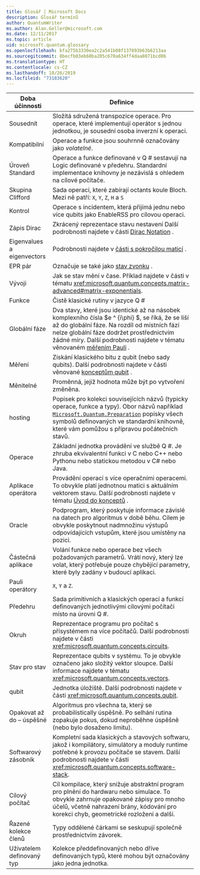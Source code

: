 ```yaml
---
title: Glosář | Microsoft Docs
description: Glosář termínů
author: QuantumWriter
ms.author: Alan.Geller@microsoft.com
ms.date: 12/11/2017
ms.topic: article
uid: microsoft.quantum.glossary
ms.openlocfilehash: bfa275b3330ea2c2a541b08f137893b63b6213aa
ms.sourcegitcommit: 8becfb03eb60ba205c670a634ff4daa8071bcd06
ms.translationtype: HT
ms.contentlocale: cs-CZ
ms.lasthandoff: 10/26/2019
ms.locfileid: "73183620"
---
```

|Doba účinnosti|Definice|
|-------------|----------|
|Sousednít|Složitá sdružená transpozice operace. Pro operace, které implementují operátor s jednou jednotkou, je sousední osoba inverzní k operaci.|
|Kompatibilní|Operace a funkce jsou souhrnně označovány jako *volatelné*.|
|Úroveň Standard|Operace a funkce definované v Q # sestavují na Logic definované v předehru. Standardní implementace knihovny je nezávislá s ohledem na cílové počítače.|
|Skupina Clifford|Sada operací, které zabírají octants koule Bloch. Mezi ně patří: `X`, `Y`, `Z`, `H` a `S`|
|Kontrol|Operace s incidentem, která přijímá jednu nebo více qubits jako EnableRSS pro cílovou operaci.|
|Zápis Dirac|Zkrácený reprezentace stavu nestavení Další podrobnosti najdete v části [Dirac Notation](xref:microsoft.quantum.concepts.dirac) .|
|Eigenvalues a eigenvectors|Podrobnosti najdete v [části s pokročilou maticí](xref:microsoft.quantum.concepts.matrix-advanced) .|
|EPR pár|Označuje se také jako [stav zvonku](https://en.wikipedia.org/wiki/Bell_state) .|
|Vývoji|Jak se stav mění v čase. Příklad najdete v části v tématu <xref:microsoft.quantum.concepts.matrix-advanced#matrix-exponentials>. |
|Funkce|Čistě klasické rutiny v jazyce Q #|
| <a id="global-phase"></a>Globální fáze | Dva stavy, které jsou identické až na násobek komplexního čísla $e ^ {i\phi} $, se říká, že se liší až do globální fáze. Na rozdíl od místních fází nelze globální fáze dodržet prostřednictvím žádné míry. Další podrobnosti najdete v tématu věnovaném [měřením Pauli](xref:microsoft.quantum.concepts.pauli) . |
|Měření|Získání klasického bitu z qubit (nebo sady qubits). Další podrobnosti najdete v části věnované [konceptům qubit](xref:microsoft.quantum.concepts.qubit) .|
|Měnitelné|Proměnná, jejíž hodnota může být po vytvoření změněna.|
|hosting|Popisek pro kolekci souvisejících názvů (typicky operace, funkce a typy). Obor názvů například [`Microsoft.Quantum.Preparation`](xref:microsoft.quantum.preparation) popisky všech symbolů definovaných ve standardní knihovně, které vám pomůžou s přípravou počátečních stavů.|
|Operace|Základní jednotka provádění ve službě Q #. Je zhruba ekvivalentní funkci v C nebo C++ nebo Pythonu nebo statickou metodou v C# nebo Java.|
|Aplikace operátora|Provádění operací s více operačními operacemi. To obvykle platí jednotnou matici s aktuálním vektorem stavu. Další podrobnosti najdete v tématu [Úvod do konceptů](xref:microsoft.quantum.concepts.intro) .|
|Oracle|Podprogram, který poskytuje informace závislé na datech pro algoritmus v době běhu. Cílem je obvykle poskytnout nadmnožinu výstupů odpovídajících vstupům, které jsou umístěny na pozici.   |
|Částečná aplikace|Volání funkce nebo operace bez všech požadovaných parametrů. Vrátí nový, který lze volat, který potřebuje pouze chybějící parametry, které byly zadány v budoucí aplikaci.|
|Pauli operátory|`X`, `Y` a `Z`.|
|Předehru|Sada primitivních a klasických operací a funkcí definovaných jednotlivými cílovými počítači místo na úrovni Q #.|
|Okruh|Reprezentace programu pro počítač s přísystémem na více počítačů. Další podrobnosti najdete v části <xref:microsoft.quantum.concepts.circuits>.|
|Stav pro stav|Reprezentace qubits v systému. To je obvykle označeno jako složitý vektor sloupce. Další informace najdete v tématu <xref:microsoft.quantum.concepts.vectors>. |
|qubit|Jednotka úložiště. Další podrobnosti najdete v části <xref:microsoft.quantum.concepts.qubit>.|
|Opakovat až do – úspěšné|Algoritmus pro všechna ta, který se probabilistically úspěšně. Po selhání rutina zopakuje pokus, dokud neproběhne úspěšně (nebo bylo dosaženo limitu). |
|Softwarový zásobník|Kompletní sada klasických a stavových softwaru, jakož i kompilátory, simulátory a moduly runtime potřebné k provozu počítače se stavem. Další podrobnosti najdete v části <xref:microsoft.quantum.concepts.software-stack>. |
|Cílový počítač|Cíl kompilace, který snižuje abstraktní program pro plnění do hardwaru nebo simulace. To obvykle zahrnuje opakované zápisy pro mnoho účelů, včetně nahrazení brány, kódování pro korekci chyb, geometrické rozložení a další.|
|Řazené kolekce členů|Typy oddělené čárkami se seskupují společně prostřednictvím závorek. |
|Uživatelem definovaný typ|Kolekce předdefinovaných nebo dříve definovaných typů, které mohou být označovány jako jedna jednotka.|


